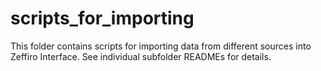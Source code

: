 # scripts\_for\_importing

This folder contains scripts for importing data from different sources into
Zeffiro Interface. See individual subfolder READMEs for details.
